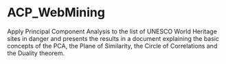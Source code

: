 # ACP_WebMining
Apply Principal Component Analysis to the list of UNESCO World Heritage sites in danger and presents the results in a document explaining the basic concepts of the PCA, the Plane of Similarity, the Circle of Correlations and the Duality theorem.
